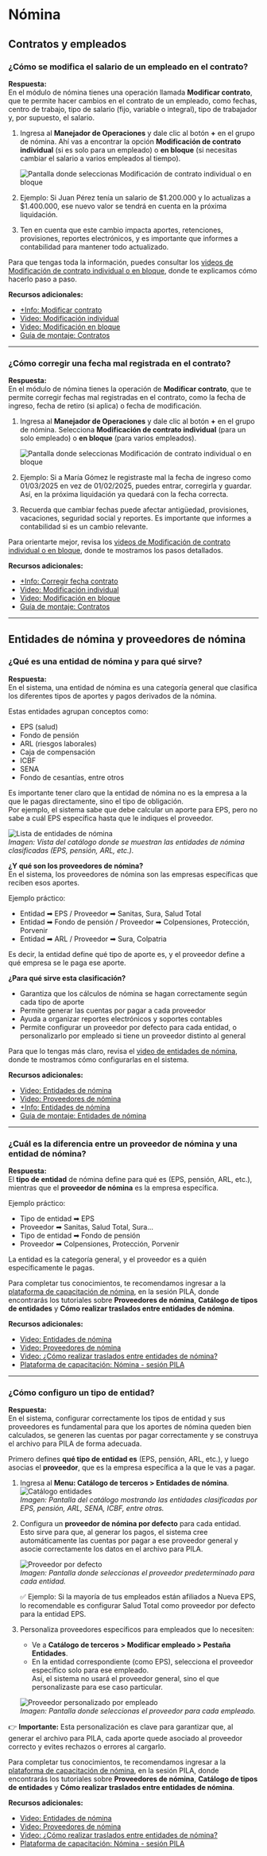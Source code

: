# Nómina

## Contratos y empleados

### ¿Cómo se modifica el salario de un empleado en el contrato?

**Respuesta:**  
En el módulo de nómina tienes una operación llamada **Modificar contrato**, que te permite hacer cambios en el contrato de un empleado, como fechas, centro de trabajo, tipo de salario (fijo, variable o integral), tipo de trabajador y, por supuesto, el salario.

1. Ingresa al **Manejador de Operaciones** y dale clic al botón **+** en el grupo de nómina. Ahí vas a encontrar la opción **Modificación de contrato individual** (si es solo para un empleado) o **en bloque** (si necesitas cambiar el salario a varios empleados al tiempo).

   ![Pantalla donde seleccionas Modificación de contrato individual o en bloque](imagenes/ruta_modificacion_contrato.png)  
 
2. Ejemplo: Si Juan Pérez tenía un salario de $1.200.000 y lo actualizas a $1.400.000, ese nuevo valor se tendrá en cuenta en la próxima liquidación.

3. Ten en cuenta que este cambio impacta aportes, retenciones, provisiones, reportes electrónicos, y es importante que informes a contabilidad para mantener todo actualizado.

Para que tengas toda la información, puedes consultar los [videos de Modificación de contrato individual o en bloque](https://www.contapyme.com/capacitacion-virtual/#/CP40MOD680), donde te explicamos cómo hacerlo paso a paso.

**Recursos adicionales:**  
- [+Info: Modificar contrato](https://link-mas-info)  
- [Video: Modificación individual](https://www.youtube.com/watch?v=yTJdtTL586o&t=4s)  
- [Video: Modificación en bloque](https://www.youtube.com/watch?v=xNBtkDaBrrk&t=1s)  
- [Guía de montaje: Contratos](https://link-guia)

---

### ¿Cómo corregir una fecha mal registrada en el contrato?

**Respuesta:**  
En el módulo de nómina tienes la operación de **Modificar contrato**, que te permite corregir fechas mal registradas en el contrato, como la fecha de ingreso, fecha de retiro (si aplica) o fecha de modificación.

1. Ingresa al **Manejador de Operaciones** y dale clic al botón **+** en el grupo de nómina. Selecciona **Modificación de contrato individual** (para un solo empleado) o **en bloque** (para varios empleados).

   ![Pantalla donde seleccionas Modificación de contrato individual o en bloque](imagenes/ruta_modificacion_contrato.png)  

2. Ejemplo: Si a María Gómez le registraste mal la fecha de ingreso como 01/03/2025 en vez de 01/02/2025, puedes entrar, corregirla y guardar. Así, en la próxima liquidación ya quedará con la fecha correcta.

3. Recuerda que cambiar fechas puede afectar antigüedad, provisiones, vacaciones, seguridad social y reportes. Es importante que informes a contabilidad si es un cambio relevante.

Para orientarte mejor, revisa los [videos de Modificación de contrato individual o en bloque](https://www.contapyme.com/capacitacion-virtual/#/CP40MOD680), donde te mostramos los pasos detallados.

**Recursos adicionales:**  
- [+Info: Corregir fecha contrato](https://link-mas-info)  
- [Video: Modificación individual](https://www.youtube.com/watch?v=yTJdtTL586o&t=4s)  
- [Video: Modificación en bloque](https://www.youtube.com/watch?v=xNBtkDaBrrk&t=1s)  
- [Guía de montaje: Contratos](https://link-guia)

---

## Entidades de nómina y proveedores de nómina

### ¿Qué es una entidad de nómina y para qué sirve?

**Respuesta:**  
En el sistema, una entidad de nómina es una categoría general que clasifica los diferentes tipos de aportes y pagos derivados de la nómina.

Estas entidades agrupan conceptos como:
- EPS (salud)  
- Fondo de pensión  
- ARL (riesgos laborales)  
- Caja de compensación  
- ICBF  
- SENA  
- Fondo de cesantías, entre otros

Es importante tener claro que la entidad de nómina no es la empresa a la que le pagas directamente, sino el tipo de obligación.  
Por ejemplo, el sistema sabe que debe calcular un aporte para EPS, pero no sabe a cuál EPS específica hasta que le indiques el proveedor.

![Lista de entidades de nómina](imagenes/lista_entidades_nomina.png)  
*Imagen: Vista del catálogo donde se muestran las entidades de nómina clasificadas (EPS, pensión, ARL, etc.).*

**¿Y qué son los proveedores de nómina?**  
En el sistema, los proveedores de nómina son las empresas específicas que reciben esos aportes.

Ejemplo práctico:
- Entidad ➡ EPS / Proveedor ➡ Sanitas, Sura, Salud Total  
- Entidad ➡ Fondo de pensión / Proveedor ➡ Colpensiones, Protección, Porvenir  
- Entidad ➡ ARL / Proveedor ➡ Sura, Colpatria

Es decir, la entidad define qué tipo de aporte es, y el proveedor define a qué empresa se le paga ese aporte.

**¿Para qué sirve esta clasificación?**  
- Garantiza que los cálculos de nómina se hagan correctamente según cada tipo de aporte  
- Permite generar las cuentas por pagar a cada proveedor  
- Ayuda a organizar reportes electrónicos y soportes contables  
- Permite configurar un proveedor por defecto para cada entidad, o personalizarlo por empleado si tiene un proveedor distinto al general

Para que lo tengas más claro, revisa el [video de entidades de nómina](https://www.youtube.com/watch?v=rQAt8neSby0&t=5s), donde te mostramos cómo configurarlas en el sistema.

**Recursos adicionales:**  
- [Video: Entidades de nómina](https://www.youtube.com/watch?v=rQAt8neSby0&t=5s)  
- [Video: Proveedores de nómina](https://www.youtube.com/watch?v=snLC7eIEkKg)  
- [+Info: Entidades de nómina](https://link-mas-info)  
- [Guía de montaje: Entidades de nómina](https://link-guia)


---

### ¿Cuál es la diferencia entre un proveedor de nómina y una entidad de nómina?

**Respuesta:**  
El **tipo de entidad** de nómina define para qué es (EPS, pensión, ARL, etc.), mientras que el **proveedor de nómina** es la empresa específica.

Ejemplo práctico:  
- Tipo de entidad ➡ EPS  
- Proveedor ➡ Sanitas, Salud Total, Sura...  
- Tipo de entidad ➡ Fondo de pensión  
- Proveedor ➡ Colpensiones, Protección, Porvenir

La entidad es la categoría general, y el proveedor es a quién específicamente le pagas.

Para completar tus conocimientos, te recomendamos ingresar a la [plataforma de capacitación de nómina](https://www.contapyme.com/capacitacion-virtual/#/CP40MOD680), en la sesión PILA, donde encontrarás los tutoriales sobre **Proveedores de nómina**, **Catálogo de tipos de entidades** y **Cómo realizar traslados entre entidades de nómina**.

**Recursos adicionales:**  
- [Video: Entidades de nómina](https://www.youtube.com/watch?v=rQAt8neSby0&t=5s)  
- [Video: Proveedores de nómina](https://www.youtube.com/watch?v=snLC7eIEkKg)  
- [Video: ¿Cómo realizar traslados entre entidades de nómina?](https://www.youtube.com/watch?v=p6VxSfzSOO0) 
- [Plataforma de capacitación: Nómina - sesión PILA](https://www.contapyme.com/capacitacion-virtual/#/CP40MOD680)
---

### ¿Cómo configuro un tipo de entidad?

**Respuesta:**  
En el sistema, configurar correctamente los tipos de entidad y sus proveedores es fundamental para que los aportes de nómina queden bien calculados, se generen las cuentas por pagar correctamente y se construya el archivo para PILA de forma adecuada.

Primero defines **qué tipo de entidad es** (EPS, pensión, ARL, etc.), y luego asocias el **proveedor**, que es la empresa específica a la que le vas a pagar.

1. Ingresa al **Menu: Catálogo de terceros > Entidades de nómina**.  
   ![Catálogo entidades](imagenes/catalogo_entidades.png)  
   *Imagen: Pantalla del catálogo mostrando las entidades clasificadas por EPS, pensión, ARL, SENA, ICBF, entre otras.*

2. Configura un **proveedor de nómina por defecto** para cada entidad.  
   Esto sirve para que, al generar los pagos, el sistema cree automáticamente las cuentas por pagar a ese proveedor general y asocie correctamente los datos en el archivo para PILA.

   ![Proveedor por defecto](imagenes/proveedor_por_defecto.png)  
   *Imagen: Pantalla donde seleccionas el proveedor predeterminado para cada entidad.*

   ✅ Ejemplo: Si la mayoría de tus empleados están afiliados a Nueva EPS, lo recomendable es configurar Salud Total como proveedor por defecto para la entidad EPS.

3. Personaliza proveedores específicos para empleados que lo necesiten:  
   - Ve a **Catálogo de terceros > Modificar empleado > Pestaña Entidades**.  
   - En la entidad correspondiente (como EPS), selecciona el proveedor específico solo para ese empleado.  
   Así, el sistema no usará el proveedor general, sino el que personalizaste para ese caso particular.

    ![Proveedor personalizado por empleado](imagenes/proveedor_personalizado_empleado.png)  
   *Imagen: Pantalla donde seleccionas el proveedor para cada empleado.*

👉 **Importante:** Esta personalización es clave para garantizar que, al generar el archivo para PILA, cada aporte quede asociado al proveedor correcto y evites rechazos o errores al cargarlo.

Para completar tus conocimientos, te recomendamos ingresar a la [plataforma de capacitación de nómina](https://www.contapyme.com/capacitacion-virtual/#/CP40MOD680), en la sesión PILA, donde encontrarás los tutoriales sobre **Proveedores de nómina**, **Catálogo de tipos de entidades** y **Cómo realizar traslados entre entidades de nómina**.

**Recursos adicionales:**  
- [Video: Entidades de nómina](https://www.youtube.com/watch?v=rQAt8neSby0&t=5s)  
- [Video: Proveedores de nómina](https://www.youtube.com/watch?v=snLC7eIEkKg)  
- [Video: ¿Cómo realizar traslados entre entidades de nómina?](https://www.youtube.com/watch?v=p6VxSfzSOO0) 
- [Plataforma de capacitación: Nómina - sesión PILA](https://www.contapyme.com/capacitacion-virtual/#/CP40MOD680)
